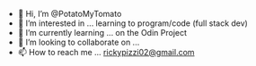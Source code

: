 - 👋 Hi, I’m @PotatoMyTomato
- 👀 I’m interested in ... learning to program/code (full stack dev)
- 🌱 I’m currently learning ... on the Odin Project
- 💞️ I’m looking to collaborate on ...
- 📫 How to reach me ... rickypizzi02@gmail.com

<!---
PotatoMyTomato/PotatoMyTomato is a ✨ special ✨ repository because its `README.md` (this file) appears on your GitHub profile.
You can click the Preview link to take a look at your changes.
--->
